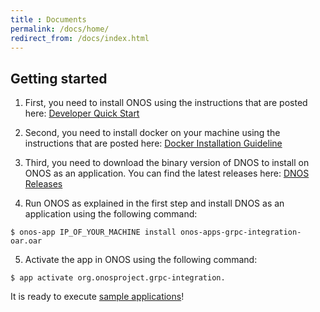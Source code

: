 ```yaml
---
title : Documents 
permalink: /docs/home/
redirect_from: /docs/index.html
---
```


## Getting started

1. First, you need to install ONOS using the instructions that are posted here: [Developer Quick Start](https://wiki.onosproject.org/display/ONOS/Developer+Quick+Start)

2. Second, you need to install docker on your machine using the instructions that are posted here: [Docker Installation Guideline](https://docs.docker.com/install/)

3. Third, you need to download the binary version of DNOS to install on ONOS as an application. You can find the latest releases here: [DNOS Releases](https://github.com/dnosproject/grpc-integration/releases)

4. Run ONOS as explained in the first step and install DNOS as an application using the following command: 
```console
$ onos-app IP_OF_YOUR_MACHINE install onos-apps-grpc-integration-oar.oar
```
5. Activate the app in ONOS using the following command: 
```console
$ app activate org.onosproject.grpc-integration. 
```
It is ready to execute [sample applications]()!     



